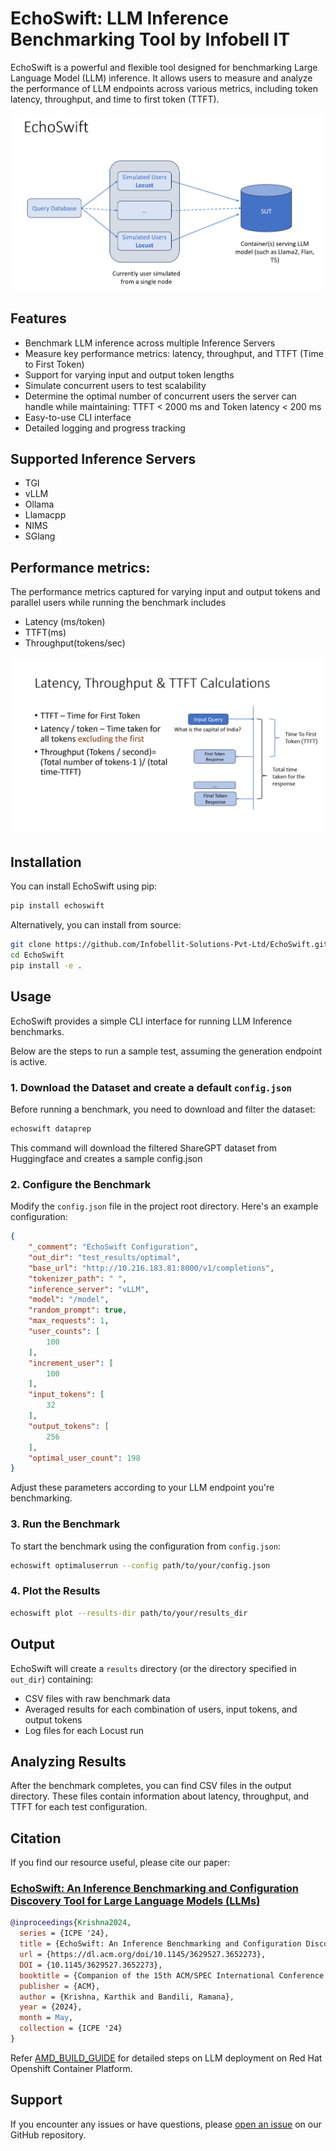 # EchoSwift: LLM Inference Benchmarking Tool by Infobell IT

EchoSwift is a powerful and flexible tool designed for benchmarking Large Language Model (LLM) inference. It allows users to measure and analyze the performance of LLM endpoints across various metrics, including token latency, throughput, and time to first token (TTFT).

![EchoSwift](images/Echoswift.png)

## Features

- Benchmark LLM inference across multiple Inference Servers
- Measure key performance metrics: latency, throughput, and TTFT (Time to First Token)
- Support for varying input and output token lengths
- Simulate concurrent users to test scalability
- Determine the optimal number of concurrent users the server can handle while maintaining:
      TTFT < 2000 ms and Token latency < 200 ms
- Easy-to-use CLI interface
- Detailed logging and progress tracking

## Supported Inference Servers
  - TGI
  - vLLM
  - Ollama
  - Llamacpp
  - NIMS
  - SGlang

## Performance metrics:

The performance metrics captured for varying input and output tokens and parallel users while running the benchmark includes 
- Latency (ms/token)
- TTFT(ms)
- Throughput(tokens/sec) 

![metrics](images/metric.png)

## Installation

You can install EchoSwift using pip:

```bash
pip install echoswift
```

Alternatively, you can install from source:

```bash
git clone https://github.com/Infobellit-Solutions-Pvt-Ltd/EchoSwift.git
cd EchoSwift
pip install -e .
```

## Usage

EchoSwift provides a simple CLI interface for running LLM Inference benchmarks.

Below are the steps to run a sample test, assuming the generation endpoint is active.

### 1. Download the Dataset and create a default `config.json`

Before running a benchmark, you need to download and filter the dataset:

```bash
echoswift dataprep
```

This command will download the filtered ShareGPT dataset from Huggingface and creates a sample config.json

### 2. Configure the Benchmark

Modify the `config.json` file in the project root directory. Here's an example configuration:

```json
{
    "_comment": "EchoSwift Configuration",
    "out_dir": "test_results/optimal",
    "base_url": "http://10.216.183.81:8000/v1/completions",
    "tokenizer_path": " ",
    "inference_server": "vLLM",
    "model": "/model",
    "random_prompt": true,
    "max_requests": 1,
    "user_counts": [
        100
    ],
    "increment_user": [
        100
    ],
    "input_tokens": [
        32
    ],
    "output_tokens": [
        256
    ],
    "optimal_user_count": 198
}

```

Adjust these parameters according to your LLM endpoint you're benchmarking.

### 3. Run the Benchmark

To start the benchmark using the configuration from `config.json`:

```bash
echoswift optimaluserrun --config path/to/your/config.json
```

### 4. Plot the Results

```bash
echoswift plot --results-dir path/to/your/results_dir
```
## Output

EchoSwift will create a `results` directory (or the directory specified in `out_dir`) containing:

- CSV files with raw benchmark data
- Averaged results for each combination of users, input tokens, and output tokens
- Log files for each Locust run

## Analyzing Results

After the benchmark completes, you can find CSV files in the output directory. These files contain information about latency, throughput, and TTFT for each test configuration.

## Citation

If you find our resource useful, please cite our paper:

### [EchoSwift: An Inference Benchmarking and Configuration Discovery Tool for Large Language Models (LLMs)](https://dl.acm.org/doi/10.1145/3629527.3652273)

```bibtex
@inproceedings{Krishna2024,
  series = {ICPE '24},
  title = {EchoSwift: An Inference Benchmarking and Configuration Discovery Tool for Large Language Models (LLMs)},
  url = {https://dl.acm.org/doi/10.1145/3629527.3652273},
  DOI = {10.1145/3629527.3652273},
  booktitle = {Companion of the 15th ACM/SPEC International Conference on Performance Engineering},
  publisher = {ACM},
  author = {Krishna, Karthik and Bandili, Ramana},
  year = {2024},
  month = May,
  collection = {ICPE '24}
}
```
Refer [AMD_BUILD_GUIDE](https://www.amd.com/content/dam/amd/en/documents/epyc-technical-docs/user-guides/58669-amd-epyc-9004-ug-openshift.pdf) for detailed steps on LLM deployment on Red Hat Openshift Container Platform.

## Support

If you encounter any issues or have questions, please [open an issue](https://github.com/yourusername/echoswift/issues) on our GitHub repository.
